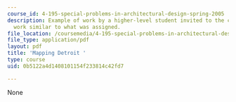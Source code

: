 ```yaml
---
course_id: 4-195-special-problems-in-architectural-design-spring-2005
description: Example of work by a higher-level student invited to the class to show
  work similar to what was assigned.
file_location: /coursemedia/4-195-special-problems-in-architectural-design-spring-2005/0b5122a4d1408101154f233814c42fd7_1law.pdf
file_type: application/pdf
layout: pdf
title: 'Mapping Detroit '
type: course
uid: 0b5122a4d1408101154f233814c42fd7

---
```

None